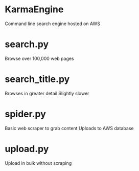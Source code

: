 # KarmaEngine
Command line search engine hosted on AWS

# search.py
Browse over 100,000 web pages 

# search_title.py
Browses in greater detail
Slightly slower

# spider.py
Basic web scraper to grab content
Uploads to AWS database

# upload.py
Upload in bulk without scraping
